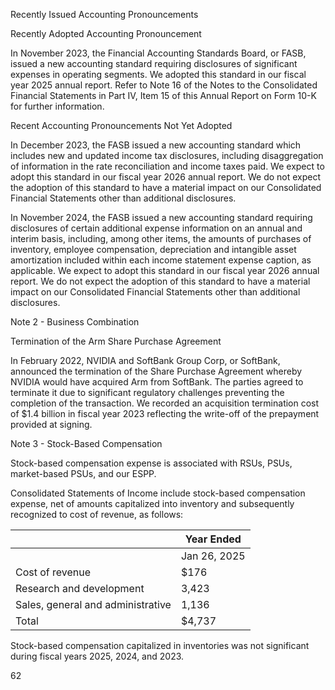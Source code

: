 Recently Issued Accounting Pronouncements

Recently Adopted Accounting Pronouncement

In November 2023, the Financial Accounting Standards Board, or FASB, issued a new accounting standard requiring disclosures of significant expenses in operating segments. We adopted this standard in our fiscal year 2025 annual report. Refer to Note 16 of the Notes to the Consolidated Financial Statements in Part IV, Item 15 of this Annual Report on Form 10-K for further information.

Recent Accounting Pronouncements Not Yet Adopted

In December 2023, the FASB issued a new accounting standard which includes new and updated income tax disclosures, including disaggregation of information in the rate reconciliation and income taxes paid. We expect to adopt this standard in our fiscal year 2026 annual report. We do not expect the adoption of this standard to have a material impact on our Consolidated Financial Statements other than additional disclosures.

In November 2024, the FASB issued a new accounting standard requiring disclosures of certain additional expense information on an annual and interim basis, including, among other items, the amounts of purchases of inventory, employee compensation, depreciation and intangible asset amortization included within each income statement expense caption, as applicable. We expect to adopt this standard in our fiscal year 2026 annual report. We do not expect the adoption of this standard to have a material impact on our Consolidated Financial Statements other than additional disclosures.

Note 2 - Business Combination

Termination of the Arm Share Purchase Agreement

In February 2022, NVIDIA and SoftBank Group Corp, or SoftBank, announced the termination of the Share Purchase Agreement whereby NVIDIA would have acquired Arm from SoftBank. The parties agreed to terminate it due to significant regulatory challenges preventing the completion of the transaction. We recorded an acquisition termination cost of $1.4 billion in fiscal year 2023 reflecting the write-off of the prepayment provided at signing.

Note 3 - Stock-Based Compensation

Stock-based compensation expense is associated with RSUs, PSUs, market-based PSUs, and our ESPP.

Consolidated Statements of Income include stock-based compensation expense, net of amounts capitalized into inventory and subsequently recognized to cost of revenue, as follows:

|                      | Year Ended                        |
|----------------------|-----------------------------------|
|                      | Jan 26, 2025 | Jan 28, 2024 | Jan 29, 2023 |
| Cost of revenue      | $176         | $141         | $138         |
| Research and development | 3,423       | 2,532       | 1,892        |
| Sales, general and administrative | 1,136       | 876         | 680          |
| Total                | $4,737       | $3,549      | $2,710       |

Stock-based compensation capitalized in inventories was not significant during fiscal years 2025, 2024, and 2023.

62